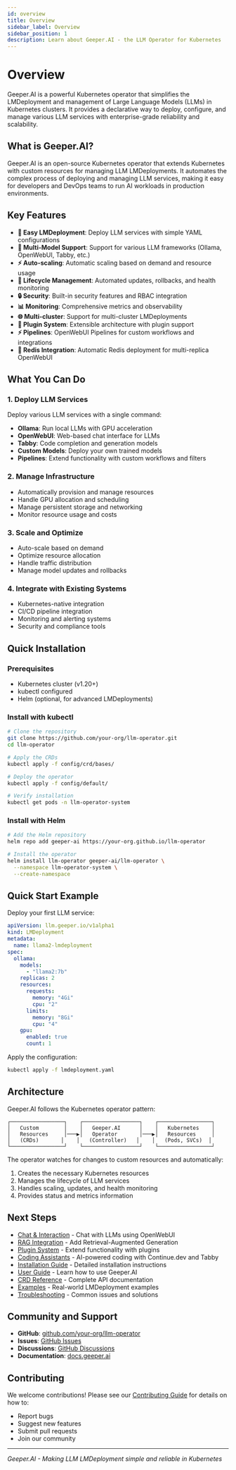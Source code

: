 ```yaml
---
id: overview
title: Overview
sidebar_label: Overview
sidebar_position: 1
description: Learn about Geeper.AI - the LLM Operator for Kubernetes
---
```


# Overview

Geeper.AI is a powerful Kubernetes operator that simplifies the LMDeployment and management of Large Language Models (LLMs) in Kubernetes clusters. It provides a declarative way to deploy, configure, and manage various LLM services with enterprise-grade reliability and scalability.

## What is Geeper.AI?

Geeper.AI is an open-source Kubernetes operator that extends Kubernetes with custom resources for managing LLM LMDeployments. It automates the complex process of deploying and managing LLM services, making it easy for developers and DevOps teams to run AI workloads in production environments.

## Key Features

- **🚀 Easy LMDeployment**: Deploy LLM services with simple YAML configurations
- **🔧 Multi-Model Support**: Support for various LLM frameworks (Ollama, OpenWebUI, Tabby, etc.)
- **⚡ Auto-scaling**: Automatic scaling based on demand and resource usage
- **🔄 Lifecycle Management**: Automated updates, rollbacks, and health monitoring
- **🔒 Security**: Built-in security features and RBAC integration
- **📊 Monitoring**: Comprehensive metrics and observability
- **🌐 Multi-cluster**: Support for multi-cluster LMDeployments
- **🔌 Plugin System**: Extensible architecture with plugin support
- **⚡ Pipelines**: OpenWebUI Pipelines for custom workflows and integrations
- **🔄 Redis Integration**: Automatic Redis deployment for multi-replica OpenWebUI

## What You Can Do

### 1. Deploy LLM Services
Deploy various LLM services with a single command:
- **Ollama**: Run local LLMs with GPU acceleration
- **OpenWebUI**: Web-based chat interface for LLMs
- **Tabby**: Code completion and generation models
- **Custom Models**: Deploy your own trained models
- **Pipelines**: Extend functionality with custom workflows and filters

### 2. Manage Infrastructure
- Automatically provision and manage resources
- Handle GPU allocation and scheduling
- Manage persistent storage and networking
- Monitor resource usage and costs

### 3. Scale and Optimize
- Auto-scale based on demand
- Optimize resource allocation
- Handle traffic distribution
- Manage model updates and rollbacks

### 4. Integrate with Existing Systems
- Kubernetes-native integration
- CI/CD pipeline integration
- Monitoring and alerting systems
- Security and compliance tools

## Quick Installation

### Prerequisites
- Kubernetes cluster (v1.20+)
- kubectl configured
- Helm (optional, for advanced LMDeployments)

### Install with kubectl
```bash
# Clone the repository
git clone https://github.com/your-org/llm-operator.git
cd llm-operator

# Apply the CRDs
kubectl apply -f config/crd/bases/

# Deploy the operator
kubectl apply -f config/default/

# Verify installation
kubectl get pods -n llm-operator-system
```

### Install with Helm
```bash
# Add the Helm repository
helm repo add geeper-ai https://your-org.github.io/llm-operator

# Install the operator
helm install llm-operator geeper-ai/llm-operator \
  --namespace llm-operator-system \
  --create-namespace
```

## Quick Start Example

Deploy your first LLM service:

```yaml
apiVersion: llm.geeper.io/v1alpha1
kind: LMDeployment
metadata:
  name: llama2-lmdeployment
spec:
  ollama:
    models:
      - "llama2:7b"
    replicas: 2
    resources:
      requests:
        memory: "4Gi"
        cpu: "2"
      limits:
        memory: "8Gi"
        cpu: "4"
    gpu:
      enabled: true
      count: 1
```

Apply the configuration:
```bash
kubectl apply -f lmdeployment.yaml
```

## Architecture

Geeper.AI follows the Kubernetes operator pattern:

```
┌─────────────────┐    ┌──────────────────┐    ┌─────────────────┐
│   Custom        │    │   Geeper.AI      │    │   Kubernetes    │
│   Resources     │───▶│   Operator       │───▶│   Resources     │
│   (CRDs)       │    │   (Controller)   │    │   (Pods, SVCs)  │
└─────────────────┘    └──────────────────┘    └─────────────────┘
```

The operator watches for changes to custom resources and automatically:
1. Creates the necessary Kubernetes resources
2. Manages the lifecycle of LLM services
3. Handles scaling, updates, and health monitoring
4. Provides status and metrics information

## Next Steps

- [Chat & Interaction](/docs/chat/openwebui) - Chat with LLMs using OpenWebUI
- [RAG Integration](/docs/chat/rag) - Add Retrieval-Augmented Generation
- [Plugin System](/docs/chat/plugins) - Extend functionality with plugins
- [Coding Assistants](/docs/coding-assistants/continue-dev) - AI-powered coding with Continue.dev and Tabby
- [Installation Guide](/docs/installation) - Detailed installation instructions
- [User Guide](/docs/usage) - Learn how to use Geeper.AI
- [CRD Reference](/docs/crd-reference) - Complete API documentation
- [Examples](/docs/examples) - Real-world LMDeployment examples
- [Troubleshooting](/docs/troubleshooting) - Common issues and solutions

## Community and Support

- **GitHub**: [github.com/your-org/llm-operator](https://github.com/your-org/llm-operator)
- **Issues**: [GitHub Issues](https://github.com/your-org/llm-operator/issues)
- **Discussions**: [GitHub Discussions](https://github.com/your-org/llm-operator/discussions)
- **Documentation**: [docs.geeper.ai](https://docs.geeper.ai)

## Contributing

We welcome contributions! Please see our [Contributing Guide](/docs/contributing) for details on how to:
- Report bugs
- Suggest new features
- Submit pull requests
- Join our community

---

*Geeper.AI - Making LLM LMDeployment simple and reliable in Kubernetes*
